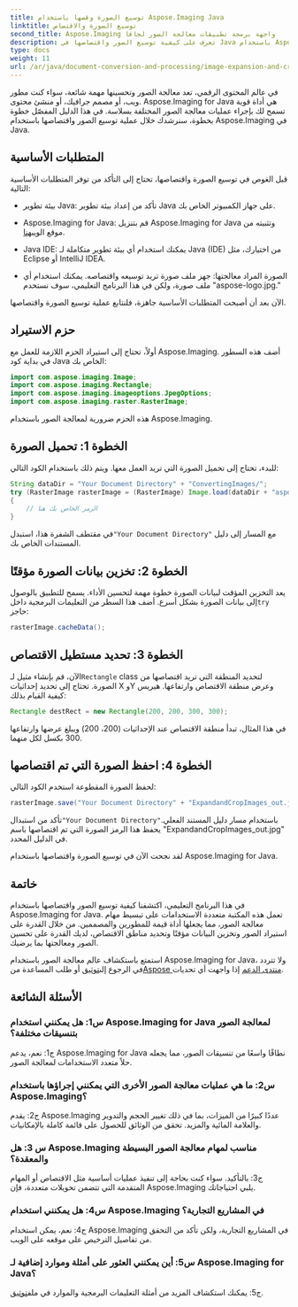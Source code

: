 ```yaml
---
title: توسيع الصورة وقصها باستخدام Aspose.Imaging Java
linktitle: توسيع الصورة والاقتصاص
second_title: Aspose.Imaging واجهة برمجة تطبيقات معالجة الصور لجافا
description: تعرف على كيفية توسيع الصور واقتصاصها في Java باستخدام Aspose.Imaging. عزز مهارات معالجة الصور لديك باستخدام هذا الدليل المفصّل خطوة بخطوة.
type: docs
weight: 11
url: /ar/java/document-conversion-and-processing/image-expansion-and-cropping/
---
```

في عالم المحتوى الرقمي، تعد معالجة الصور وتحسينها مهمة شائعة، سواء كنت مطور ويب، أو مصمم جرافيك، أو منشئ محتوى. Aspose.Imaging for Java هي أداة قوية تسمح لك بإجراء عمليات معالجة الصور المختلفة بسلاسة. في هذا الدليل المفصّل خطوة بخطوة، سنرشدك خلال عملية توسيع الصور واقتصاصها باستخدام Aspose.Imaging في Java.

## المتطلبات الأساسية

قبل الغوص في توسيع الصورة واقتصاصها، تحتاج إلى التأكد من توفر المتطلبات الأساسية التالية:

- بيئة تطوير Java: تأكد من إعداد بيئة تطوير Java على جهاز الكمبيوتر الخاص بك.

-  Aspose.Imaging for Java: قم بتنزيل Aspose.Imaging for Java وتثبيته من موقع الويب[هنا](https://releases.aspose.com/imaging/java/).

- Java IDE: يمكنك استخدام أي بيئة تطوير متكاملة لـ Java (IDE) من اختيارك، مثل Eclipse أو IntelliJ IDEA.

- الصورة المراد معالجتها: جهز ملف صورة تريد توسيعه واقتصاصه. يمكنك استخدام أي ملف صورة، ولكن في هذا البرنامج التعليمي، سوف نستخدم "aspose-logo.jpg."

الآن بعد أن أصبحت المتطلبات الأساسية جاهزة، فلنتابع عملية توسيع الصورة واقتصاصها.

## حزم الاستيراد

أولاً، تحتاج إلى استيراد الحزم اللازمة للعمل مع Aspose.Imaging. أضف هذه السطور في بداية كود Java الخاص بك:

```java
import com.aspose.imaging.Image;
import com.aspose.imaging.Rectangle;
import com.aspose.imaging.imageoptions.JpegOptions;
import com.aspose.imaging.raster.RasterImage;
```

هذه الحزم ضرورية لمعالجة الصور باستخدام Aspose.Imaging.

## الخطوة 1: تحميل الصورة

للبدء، تحتاج إلى تحميل الصورة التي تريد العمل معها. ويتم ذلك باستخدام الكود التالي:

```java
String dataDir = "Your Document Directory" + "ConvertingImages/";
try (RasterImage rasterImage = (RasterImage) Image.load(dataDir + "aspose-logo.jpg"))
{
    // الرمز الخاص بك هنا
}
```

 في مقتطف الشفرة هذا، استبدل`"Your Document Directory"` مع المسار إلى دليل المستندات الخاص بك.

## الخطوة 2: تخزين بيانات الصورة مؤقتًا

 يعد التخزين المؤقت لبيانات الصورة خطوة مهمة لتحسين الأداء. يسمح للتطبيق بالوصول إلى بيانات الصورة بشكل أسرع. أضف هذا السطر من التعليمات البرمجية داخل`try` حاجز:

```java
rasterImage.cacheData();
```

## الخطوة 3: تحديد مستطيل الاقتصاص

 الآن، قم بإنشاء مثيل لـ`Rectangle` class لتحديد المنطقة التي تريد اقتصاصها من الصورة. تحتاج إلى تحديد إحداثيات X وY وعرض منطقة الاقتصاص وارتفاعها. هيريس كيفية القيام بذلك:

```java
Rectangle destRect = new Rectangle(200, 200, 300, 300);
```

في هذا المثال، تبدأ منطقة الاقتصاص عند الإحداثيات (200، 200) ويبلغ عرضها وارتفاعها 300 بكسل لكل منهما.

## الخطوة 4: احفظ الصورة التي تم اقتصاصها

لحفظ الصورة المقطوعة استخدم الكود التالي:

```java
rasterImage.save("Your Document Directory" + "ExpandandCropImages_out.jpg", new JpegOptions(), destRect);
```

 تأكد من استبدال`"Your Document Directory"`باستخدام مسار دليل المستند الفعلي. يحفظ هذا الرمز الصورة التي تم اقتصاصها باسم "ExpandandCropImages_out.jpg" في الدليل المحدد.

لقد نجحت الآن في توسيع الصورة واقتصاصها باستخدام Aspose.Imaging for Java.

## خاتمة

في هذا البرنامج التعليمي، اكتشفنا كيفية توسيع الصور واقتصاصها باستخدام Aspose.Imaging for Java. تعمل هذه المكتبة متعددة الاستخدامات على تبسيط مهام معالجة الصور، مما يجعلها أداة قيمة للمطورين والمصممين. من خلال القدرة على استيراد الصور وتخزين البيانات مؤقتًا وتحديد مناطق الاقتصاص، لديك القدرة على تحسين الصور ومعالجتها بما يرضيك.

 استمتع باستكشاف عالم معالجة الصور باستخدام Aspose.Imaging for Java، ولا تتردد في الرجوع إلى[توثيق](https://reference.aspose.com/imaging/java/) أو طلب المساعدة من[Aspose منتدى الدعم](https://forum.aspose.com/) إذا واجهت أي تحديات.

## الأسئلة الشائعة

### س1: هل يمكنني استخدام Aspose.Imaging for Java لمعالجة الصور بتنسيقات مختلفة؟

ج1: نعم، يدعم Aspose.Imaging for Java نطاقًا واسعًا من تنسيقات الصور، مما يجعله حلاً متعدد الاستخدامات لمعالجة الصور.

### س2: ما هي عمليات معالجة الصور الأخرى التي يمكنني إجراؤها باستخدام Aspose.Imaging؟

ج2: يقدم Aspose.Imaging عددًا كبيرًا من الميزات، بما في ذلك تغيير الحجم والتدوير والعلامة المائية والمزيد. تحقق من الوثائق للحصول على قائمة كاملة بالإمكانيات.

### س 3: هل Aspose.Imaging مناسب لمهام معالجة الصور البسيطة والمعقدة؟

ج3: بالتأكيد. سواء كنت بحاجة إلى تنفيذ عمليات أساسية مثل الاقتصاص أو المهام المتقدمة التي تتضمن تحويلات متعددة، فإن Aspose.Imaging يلبي احتياجاتك.

### س4: هل يمكنني استخدام Aspose.Imaging في المشاريع التجارية؟

ج4: نعم، يمكن استخدام Aspose.Imaging في المشاريع التجارية، ولكن تأكد من التحقق من تفاصيل الترخيص على موقعه على الويب.

### س5: أين يمكنني العثور على أمثلة وموارد إضافية لـ Aspose.Imaging for Java؟

 ج5: يمكنك استكشاف المزيد من أمثلة التعليمات البرمجية والموارد في ملف[توثيق](https://reference.aspose.com/imaging/java/).